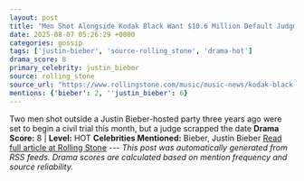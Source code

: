 ```yaml
---
layout: post
title: "Men Shot Alongside Kodak Black Want $10.6 Million Default Judgment Against Rapper"
date: 2025-08-07 05:26:29 +0000
categories: gossip
tags: ['justin-bieber', 'source-rolling_stone', 'drama-hot']
drama_score: 8
primary_celebrity: justin_bieber
source: rolling_stone
source_url: "https://www.rollingstone.com/music/music-news/kodak-black-justin-bieber-party-shooting-lawsuit-default-1235402354/"
mentions: {'bieber': 2, ''justin_bieber': 6}
---
```


Two men shot outside a Justin Bieber-hosted party three years ago were set to begin a civil trial this month, but a judge scrapped the date **Drama Score:** 8 | **Level:** HOT **Celebrities Mentioned:** Bieber, Justin Bieber [Read full article at Rolling Stone](https://www.rollingstone.com/music/music-news/kodak-black-justin-bieber-party-shooting-lawsuit-default-1235402354/) --- *This post was automatically generated from RSS feeds. Drama scores are calculated based on mention frequency and source reliability.*
